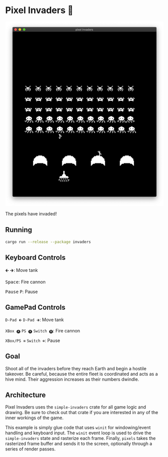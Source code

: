 # Pixel Invaders 👾

![Pixel Invaders](../../img/invaders.png)

The pixels have invaded!

## Running

```bash
cargo run --release --package invaders
```

## Keyboard Controls

<kbd>🡰</kbd> <kbd>🡲</kbd>: Move tank

<kbd>Space</kbd>: Fire cannon

<kbd>Pause</kbd> <kbd>P</kbd>: Pause

## GamePad Controls

`D-Pad 🡰` `D-Pad 🡲`: Move tank

`XBox 🅐` `PS 🅧` `Switch 🅑`: Fire cannon

`XBox/PS ≡` `Switch ⊕︀`: Pause

## Goal

Shoot all of the invaders before they reach Earth and begin a hostile takeover. Be careful, because the entire fleet is coordinated and acts as a hive mind. Their aggression increases as their numbers dwindle.

## Architecture

Pixel Invaders uses the `simple-invaders` crate for all game logic and drawing. Be sure to check out that crate if you are interested in any of the inner workings of the game.

This example is simply glue code that uses `winit` for windowing/event handling and keyboard input. The `winit` event loop is used to drive the `simple-invaders` state and rasterize each frame. Finally, `pixels` takes the rasterized frame buffer and sends it to the screen, optionally through a series of render passes.
